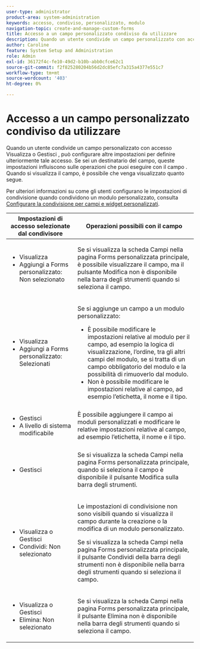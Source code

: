 ```yaml
---
user-type: administrator
product-area: system-administration
keywords: accesso, condiviso, personalizzato, modulo
navigation-topic: create-and-manage-custom-forms
title: Accesso a un campo personalizzato condiviso da utilizzare
description: Quando un utente condivide un campo personalizzato con accesso Visualizza o Gestisci , può configurare altre impostazioni per definire ulteriormente tale accesso. Se sei un destinatario del campo, queste impostazioni influiscono sulle operazioni che puoi eseguire con il campo . Quando si visualizza il campo, è possibile che venga visualizzato quanto segue.
author: Caroline
feature: System Setup and Administration
role: Admin
exl-id: 36172f4c-fe10-49d2-b10b-abb0cfce62c1
source-git-commit: f2f825280204b56d2dc85efc7a315a4377e551c7
workflow-type: tm+mt
source-wordcount: '403'
ht-degree: 0%

---
```


# Accesso a un campo personalizzato condiviso da utilizzare

Quando un utente condivide un campo personalizzato con accesso Visualizza o Gestisci , può configurare altre impostazioni per definire ulteriormente tale accesso. Se sei un destinatario del campo, queste impostazioni influiscono sulle operazioni che puoi eseguire con il campo . Quando si visualizza il campo, è possibile che venga visualizzato quanto segue.

Per ulteriori informazioni su come gli utenti configurano le impostazioni di condivisione quando condividono un modulo personalizzato, consulta [Configurare la condivisione per campi e widget personalizzati](../../../administration-and-setup/customize-workfront/create-manage-custom-forms/configure-sharing-for-a-custom-field.md).

<table style="table-layout:auto"> 
 <col> 
 <col> 
 <thead> 
  <tr> 
   <th>Impostazioni di accesso selezionate dal condivisore</th> 
   <th>Operazioni possibili con il campo</th> 
  </tr> 
 </thead> 
 <tbody> 
  <tr> 
   <td> 
    <ul> 
     <li>Visualizza</li> 
     <li>Aggiungi a Forms personalizzato: Non selezionato</li> 
    </ul> </td> 
   <td> <p>Se si visualizza la scheda Campi nella pagina Forms personalizzata principale, è possibile visualizzare il campo, ma il pulsante Modifica non è disponibile nella barra degli strumenti quando si seleziona il campo.</p> </td> 
  </tr> 
  <tr> 
   <td> 
    <ul> 
     <li>Visualizza</li> 
     <li>Aggiungi a Forms personalizzato: Selezionati</li> 
    </ul> </td> 
   <td> <p>Se si aggiunge un campo a un modulo personalizzato:</p> 
    <ul> 
     <li>È possibile modificare le impostazioni relative al modulo per il campo, ad esempio la logica di visualizzazione, l’ordine, tra gli altri campi del modulo, se si tratta di un campo obbligatorio del modulo e la possibilità di rimuoverlo dal modulo.</li> 
     <li>Non è possibile modificare le impostazioni relative al campo, ad esempio l’etichetta, il nome e il tipo.</li> 
    </ul> </td> 
  </tr> 
  <tr> 
   <td> 
    <ul> 
     <li>Gestisci</li> 
     <li>A livello di sistema modificabile</li> 
    </ul> </td> 
   <td>È possibile aggiungere il campo ai moduli personalizzati e modificare le relative impostazioni relative al campo, ad esempio l’etichetta, il nome e il tipo.</td> 
  </tr> 
  <tr> 
   <td> 
    <ul> 
     <li>Gestisci</li> 
    </ul> </td> 
   <td> <p>Se si visualizza la scheda Campi nella pagina Forms personalizzata principale, quando si seleziona il campo è disponibile il pulsante Modifica sulla barra degli strumenti.</p> </td> 
  </tr> 
  <tr> 
   <td> 
    <ul> 
     <li>Visualizza o Gestisci</li> 
     <li>Condividi: Non selezionato</li> 
    </ul> </td> 
   <td> <p>Le impostazioni di condivisione non sono visibili quando si visualizza il campo durante la creazione o la modifica di un modulo personalizzato.</p> <p>Se si visualizza la scheda Campi nella pagina Forms personalizzata principale, il pulsante Condividi della barra degli strumenti non è disponibile nella barra degli strumenti quando si seleziona il campo.</p> </td> 
  </tr> 
  <tr> 
   <td> 
    <ul> 
     <li>Visualizza o Gestisci</li> 
     <li>Elimina: Non selezionato</li> 
    </ul> </td> 
   <td> <p>Se si visualizza la scheda Campi nella pagina Forms personalizzata principale, il pulsante Elimina non è disponibile nella barra degli strumenti quando si seleziona il campo.</p> </td> 
  </tr> 
 </tbody> 
</table>
